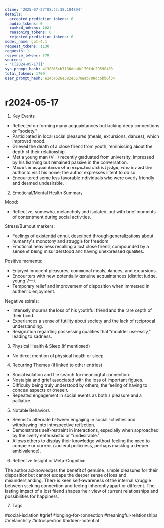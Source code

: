 ```yaml
---
ctime: '2025-07-27T08:13:38.184894'
details:
  accepted_prediction_tokens: 0
  audio_tokens: 0
  cached_tokens: 1024
  reasoning_tokens: 0
  rejected_prediction_tokens: 0
model_name: gpt-4.1
request_tokens: 1130
requests: 1
response_tokens: 579
sources:
- '[[2024-05-17]]'
sys_prompt_hash: 4f38005cb7130dda6e170fdc29590420
total_tokens: 1709
user_prompt_hash: e245c626e382e5578eab788dc6bb6f34
---
```

# r2024-05-17

1. Key Events
- Reflected on forming many acquaintances but lacking deep connections or "society."
- Participated in local social pleasures (meals, excursions, dances), which improved mood.
- Grieved the death of a close friend from youth, reminiscing about the depth of their relationship.
- Met a young man (V—) recently graduated from university, impressed by his learning but remained passive in the conversation.
- Made the acquaintance of a respected district judge, who invited the author to visit his home; the author expresses intent to do so.
- Encountered some less favorable individuals who were overly friendly and deemed undesirable.

2. Emotional/Mental Health Summary

Mood:
- Reflective, somewhat melancholy and isolated, but with brief moments of contentment during social activities.

Stress/Burnout markers:
- Feelings of existential ennui, described through generalizations about humanity's monotony and struggle for freedom.
- Emotional heaviness recalling a lost close friend, compounded by a sense of being misunderstood and having unexpressed qualities.

Positive moments:
- Enjoyed innocent pleasures, communal meals, dances, and excursions.
- Encounters with new, potentially genuine acquaintances (district judge, young V—).
- Temporary relief and improvement of disposition when immersed in authentic enjoyment.

Negative spirals:
- Intensely mourns the loss of his youthful friend and the rare depth of their bond.
- Experiences a sense of futility about society and the lack of reciprocal understanding.
- Resignation regarding possessing qualities that "moulder uselessly," leading to sadness.

3. Physical Health & Sleep (if mentioned)
- No direct mention of physical health or sleep.

4. Recurring Themes (if linked to other entries)
- Social isolation and the search for meaningful connection.
- Nostalgia and grief associated with the loss of important figures.
- Difficulty being truly understood by others; the feeling of having to conceal aspects of oneself.
- Repeated engagement in social events as both a pleasure and a palliative.

5. Notable Behaviors
- Seems to alternate between engaging in social activities and withdrawing into introspective reflection.
- Demonstrates self-restraint in interactions, especially when approached by the overly enthusiastic or "undesirable."
- Allows others to display their knowledge without feeling the need to compete or correct (societal politeness, perhaps masking a deeper ambivalence).

6. Reflective Insight or Meta-Cognition

The author acknowledges the benefit of genuine, simple pleasures for their disposition but cannot escape the deeper sense of loss and misunderstanding. There is keen self-awareness of the internal struggle between seeking connection and feeling inherently apart or different. The lasting impact of a lost friend shapes their view of current relationships and possibilities for happiness.

7. Tags

#social-isolation #grief #longing-for-connection #meaningful-relationships #melancholy #introspection #hidden-potential